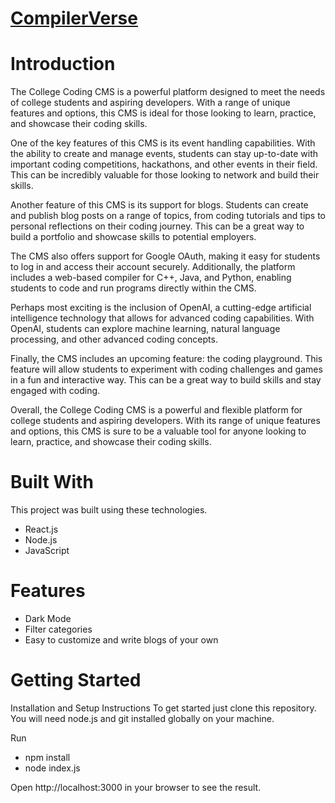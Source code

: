 # [CompilerVerse](https://compiler-verse.vercel.app/)

# Introduction

The College Coding CMS is a powerful platform designed to meet the needs of college students and aspiring developers. With a range of unique features and options, this CMS is ideal for those looking to learn, practice, and showcase their coding skills.

One of the key features of this CMS is its event handling capabilities. With the ability to create and manage events, students can stay up-to-date with important coding competitions, hackathons, and other events in their field. This can be incredibly valuable for those looking to network and build their skills.

Another feature of this CMS is its support for blogs. Students can create and publish blog posts on a range of topics, from coding tutorials and tips to personal reflections on their coding journey. This can be a great way to build a portfolio and showcase skills to potential employers.

The CMS also offers support for Google OAuth, making it easy for students to log in and access their account securely. Additionally, the platform includes a web-based compiler for C++, Java, and Python, enabling students to code and run programs directly within the CMS.

Perhaps most exciting is the inclusion of OpenAI, a cutting-edge artificial intelligence technology that allows for advanced coding capabilities. With OpenAI, students can explore machine learning, natural language processing, and other advanced coding concepts.

Finally, the CMS includes an upcoming feature: the coding playground. This feature will allow students to experiment with coding challenges and games in a fun and interactive way. This can be a great way to build skills and stay engaged with coding.

Overall, the College Coding CMS is a powerful and flexible platform for college students and aspiring developers. With its range of unique features and options, this CMS is sure to be a valuable tool for anyone looking to learn, practice, and showcase their coding skills.

# Built With

This project was built using these technologies.

- React.js
- Node.js
- JavaScript

# Features

- Dark Mode
- Filter categories
- Easy to customize and write blogs of your own

# Getting Started

Installation and Setup Instructions
To get started just clone this repository. You will need node.js and git installed globally on your machine.

Run

- npm install
- node index.js

Open http://localhost:3000 in your browser to see the result.
